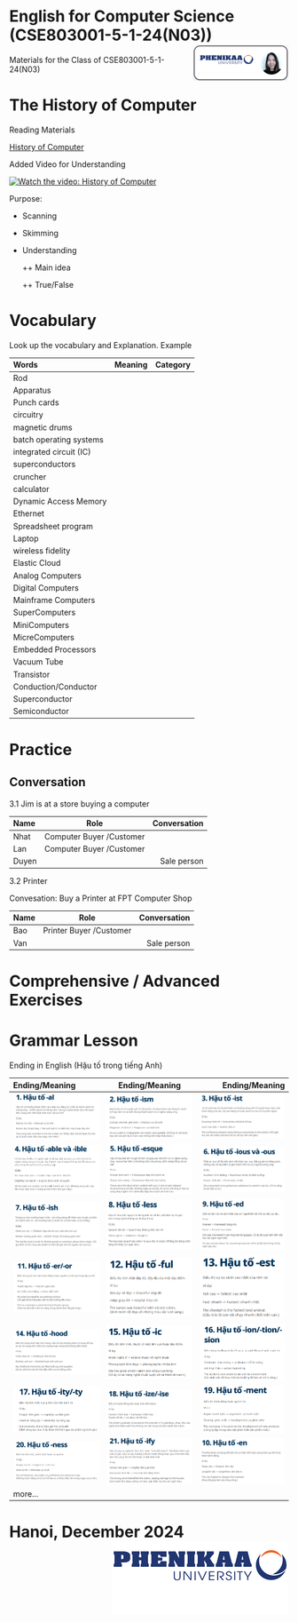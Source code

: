 # English for Computer Science (CSE803001-5-1-24(N03)) <img src='img/nglthu.png' align='right'> 


Materials for the Class of CSE803001-5-1-24(N03)

# The History of Computer
Reading Materials

[History of Computer](Computer/HistoryofComputers.pdf)

Added Video for Understanding


[![Watch the video: History of Computer](https://nglthu.github.io/English_5_1_24/img/computer.png)](https://www.youtube.com/watch?v=gjVX47dLlN8)



Purpose:
+ Scanning
  
+ Skimming
  
+ Understanding
  
  ++ Main idea
  
  ++ True/False
  



# Vocabulary
 
   Look up the vocabulary and Explanation.
   Example

| Words            | Meaning | Category|
| :---------------- | :------: | ----: |
| Rod |     |  |
| Apparatus |     |  |
| Punch cards |     |  |
| circuitry |     |  |
| magnetic drums |    |  |
| batch operating systems |     |  |
| integrated circuit (IC)  |     |  |
| superconductors |    |  |
| cruncher |     |  |
| calculator |     |  |
| Dynamic Access Memory |    |  |
| Ethernet |    |  |
| Spreadsheet program |    |  |
| Laptop  |    |  |
| wireless fidelity  |    |  |
| Elastic Cloud  |    |  |
| Analog Computers  |    |  |
| Digital Computers  |    |  |
| Mainframe Computers  |    |  |
| SuperComputers  |    |  |
| MiniComputers  |    |  |
| MicreComputers  |    |  |
| Embedded Processors  |    |  |
| Vacuum Tube |    |  |
| Transistor  |    |  |
| Conduction/Conductor  |    |  |
| Superconductor  |    |  |
| Semiconductor  |    |  |
# Practice
## Conversation


3.1 Jim is at a store
buying a computer

| Name            | Role | Conversation|
| :---------------- | :------: | ----: |
| Nhat | Computer Buyer /Customer    |  |
| Lan |  Computer Buyer /Customer   |  |
| Duyen |     | Sale person |



3.2 Printer

 Convesation: Buy a Printer at FPT Computer Shop

| Name            | Role | Conversation|
| :---------------- | :------: | ----: |
| Bao | Printer Buyer /Customer    |  |
| Van |     | Sale person |

# Comprehensive / Advanced Exercises

# Grammar Lesson

Ending in English (Hậu tố trong tiếng Anh)

| Ending/Meaning            | Ending/Meaning | Ending/Meaning|
| :---------------- | :------: | ----: |
| <img src='img/1_al.png'> | <img src='img/2_ism.png'>     |  <img src='img/3Endig_ist.png'> |
| <img src='img/4Ending_able_ible.png'> | <img src='img/5Ending_esque.png'>     |  <img src='img/6Ending_ious.png'> |
| <img src='img/7Ending_ish.png'> | <img src='img/8Ending_less.png'>     |  <img src='img/9Ending_ed.png'> |
| <img src='img/11_er.png'> | <img src='img/12_ful.png'>     |  <img src='img/13_est.png'> |
| <img src='img/14_hood.png'> | <img src='img/15_ic.png'>     |  <img src='img/16_ion_tion_sion.png'> |
| <img src='img/17_ity_ty.png'> | <img src='img/18_ize_ise.png'>     |  <img src='img/19_ment.png'> |
| <img src='img/20_ness.png'> | <img src='img/21_ify.png'>     |  <img src='img/10_en.png'> |
| more... |  



# Hanoi, December 2024 <img src='img/logo.png' align='right'> 
